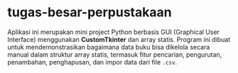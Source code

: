 # tugas-besar-perpustakaan
Aplikasi ini merupakan mini project Python berbasis GUI (Graphical User Interface) menggunakan **CustomTkinter** dan array statis. Program ini dibuat untuk mendemonstrasikan bagaimana data buku bisa dikelola secara manual dalam struktur array statis, termasuk fitur pencarian, pengurutan, penambahan, penghapusan, dan impor data dari file `.csv`.
